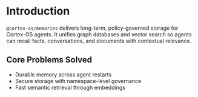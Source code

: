 # Introduction

`@cortex-os/memories` delivers long-term, policy-governed storage for Cortex-OS agents. It unifies graph databases and vector search so agents can recall facts, conversations, and documents with contextual relevance.

## Core Problems Solved
- Durable memory across agent restarts
- Secure storage with namespace-level governance
- Fast semantic retrieval through embeddings
